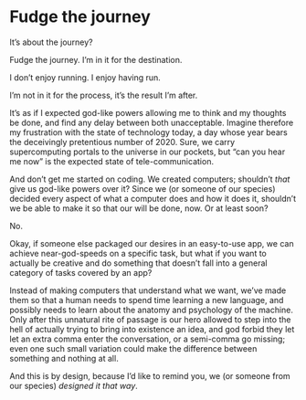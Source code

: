 # Fudge the journey

It’s about the journey?

Fudge the journey. I’m in it for the destination. 

I don’t enjoy running. I enjoy having run.

I’m not in it for the process, it’s the result I’m after.

It’s as if I expected god-like powers allowing me to think and my thoughts be done, 
and find any delay between both unacceptable. 
Imagine therefore my frustration with the state of technology today, a day whose year bears the deceivingly pretentious number of 2020. 
Sure, we carry supercomputing portals to the universe in our pockets, but “can you hear me now” is the expected state of tele-communication. 

And don’t get me started on coding. We created computers; shouldn’t *that* give us god-like powers over it? 
Since we (or someone of our species) decided every aspect of what a computer does and how it does it, 
shouldn’t we be able to make it so that our will be done, now. Or at least soon? 

No.

Okay, if someone else packaged our desires in an easy-to-use app, we can achieve near-god-speeds on a specific task, 
but what if you want to actually be creative and do something that doesn’t fall into a general category of tasks covered by an app?

Instead of making computers that understand what we want, we’ve made them so that a human needs to spend time learning a new language, 
and possibly needs to learn about the anatomy and psychology of the machine. 
Only after this unnatural rite of passage is our hero allowed to step into the hell of actually trying to bring into existence an idea, 
and god forbid they let let an extra comma enter the conversation, or a semi-comma go missing; 
even one such small variation could make the difference between something and nothing at all.

And this is by design, because I’d like to remind you, we (or someone from our species) *designed it that way*.
